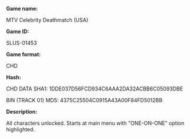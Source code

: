 **Game name:**

MTV Celebrity Deathmatch (USA)

**Game ID:**

SLUS-01453

**Game format:**

CHD

**Hash:**

CHD DATA SHA1: 1DDE037D56FCD934C6AAA2DA32ACBB6C05093DBE

BIN (TRACK 01) MD5: 4375C25504C0915A43A00F84FD5012BB

**Description:**

All characters unlocked. Starts at main menu with "ONE-ON-ONE" option highlighted.